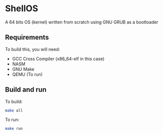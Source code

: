# ShellOS
A 64 bits OS (kernel) written from scratch using GNU GRUB as a bootloader

## Requirements
To build this, you will need:
- GCC Cross Compiler (x86_64-elf in this case)
- NASM
- GNU Make
- QEMU (To run)

## Build and run
To build:
```sh
make all
```

To run:
```sh
make run
```

